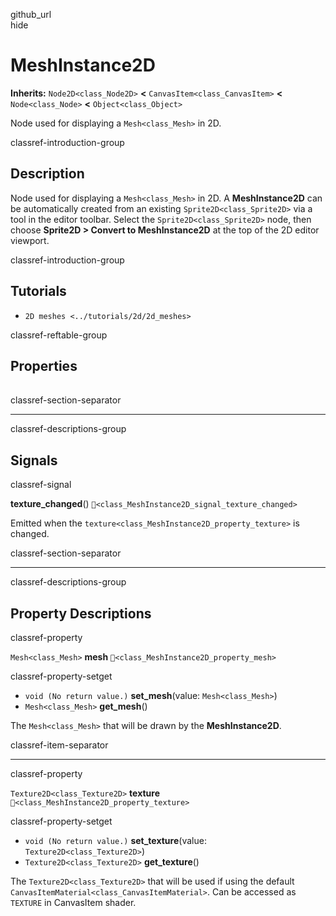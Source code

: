 github\_url  
hide

# MeshInstance2D

**Inherits:** `Node2D<class_Node2D>` **&lt;**
`CanvasItem<class_CanvasItem>` **&lt;** `Node<class_Node>` **&lt;**
`Object<class_Object>`

Node used for displaying a `Mesh<class_Mesh>` in 2D.

classref-introduction-group

## Description

Node used for displaying a `Mesh<class_Mesh>` in 2D. A
**MeshInstance2D** can be automatically created from an existing
`Sprite2D<class_Sprite2D>` via a tool in the editor toolbar. Select the
`Sprite2D<class_Sprite2D>` node, then choose **Sprite2D &gt; Convert to
MeshInstance2D** at the top of the 2D editor viewport.

classref-introduction-group

## Tutorials

-   `2D meshes <../tutorials/2d/2d_meshes>`

classref-reftable-group

## Properties

<table>
<tbody>
<tr>
</tr>
<tr>
</tr>
</tbody>
</table>

classref-section-separator

------------------------------------------------------------------------

classref-descriptions-group

## Signals

classref-signal

**texture\_changed**() `🔗<class_MeshInstance2D_signal_texture_changed>`

Emitted when the `texture<class_MeshInstance2D_property_texture>` is
changed.

classref-section-separator

------------------------------------------------------------------------

classref-descriptions-group

## Property Descriptions

classref-property

`Mesh<class_Mesh>` **mesh** `🔗<class_MeshInstance2D_property_mesh>`

classref-property-setget

-   `void (No return value.)` **set\_mesh**(value: `Mesh<class_Mesh>`)
-   `Mesh<class_Mesh>` **get\_mesh**()

The `Mesh<class_Mesh>` that will be drawn by the **MeshInstance2D**.

classref-item-separator

------------------------------------------------------------------------

classref-property

`Texture2D<class_Texture2D>` **texture**
`🔗<class_MeshInstance2D_property_texture>`

classref-property-setget

-   `void (No return value.)` **set\_texture**(value:
    `Texture2D<class_Texture2D>`)
-   `Texture2D<class_Texture2D>` **get\_texture**()

The `Texture2D<class_Texture2D>` that will be used if using the default
`CanvasItemMaterial<class_CanvasItemMaterial>`. Can be accessed as
`TEXTURE` in CanvasItem shader.
